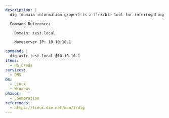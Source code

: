 ```yaml
---
description: |
  dig (domain information groper) is a flexible tool for interrogating DNS name servers. The following command will perform an AXFR request to the specified nameserver.

  Command Reference:

  	Domain: test.local

    Nameserver IP: 10.10.10.1

command: |
  dig axfr test.local @10.10.10.1
items:
  - No_Creds
services:
  - DNS
OS:
  - Linux
  - Windows
phases:
  - Enumeration
references:
  - https://linux.die.net/man/1/dig
---
```


